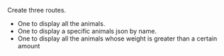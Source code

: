 Create three routes. 

- One to display all the animals. 
- One to display a specific animals json by name. 
- One to display all the animals whose weight is greater than a certain amount
